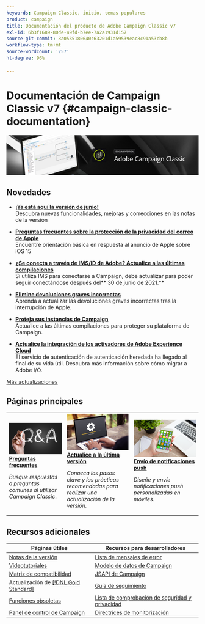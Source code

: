 ```yaml
---
keywords: Campaign Classic, inicio, temas populares
product: campaign
title: Documentación del producto de Adobe Campaign Classic v7
exl-id: 6b3f1689-80de-49fd-b7ee-7a2a1931d157
source-git-commit: 8a0535180640c63201d1a59539eac8c91a53cb8b
workflow-type: tm+mt
source-wordcount: '257'
ht-degree: 96%

---
```


# Documentación de Campaign Classic v7 {#campaign-classic-documentation}

![](platform/using/assets/do-not-localize/banner_acc_doc.jpg)

## Novedades

* **[¡Ya está aquí la versión de junio!](rn/using/latest-release.md)**<br/> Descubra nuevas funcionalidades, mejoras y correcciones en las notas de la versión

* **[Preguntas frecuentes sobre la protección de la privacidad del correo de Apple](https://experienceleague.adobe.com/docs/deliverability-learn/deliverability-best-practice-guide/technotes/apple-mail-privacy-faq.html?lang=es)**<br/> Encuentre orientación básica en respuesta al anuncio de Apple sobre iOS 15

* **[¿Se conecta a través de IMS/ID de Adobe? Actualice a las últimas compilaciones](technotes/ims-updates.md)**<br/> Si utiliza IMS para conectarse a Campaign, debe actualizar para poder seguir conectándose después del** 30 de junio de 2021.**

* **[Elimine devoluciones graves incorrectas](delivery/using/update-bounce-qualification.md)**<br/> Aprenda a actualizar las devoluciones graves incorrectas tras la interrupción de Apple.

* **[Proteja sus instancias de Campaign](technotes/acc-config-updates.md)**<br/> Actualice a las últimas compilaciones para proteger su plataforma de Campaign.

* **[Actualice la integración de los activadores de Adobe Experience Cloud](integrations/using/configuring-adobe-io.md)**<br/> El servicio de autenticación de autenticación heredada ha llegado al final de su vida útil. Descubra más información sobre cómo migrar a Adobe I/O.

[Más actualizaciones](/help/rn/using/documentation-updates.md)

## Páginas principales

<table style="table-layout:fixed">
<tr>
  <td>
    <a href="platform/using/common-questions.md">
      <img alt="Preguntas frecuentes" src="platform/using/assets/FAQ.png"/>
    </a>
    <div>
      <a href="platform/using/common-questions.md">
    <strong>Preguntas frecuentes</strong>
    </a>
    </div>
    <p>
    <em>Busque respuestas a preguntas comunes al utilizar Campaign Classic</em>.
    <p>
  </td>
   <td>
    <a href="production/using/build-upgrade.md">
      <img alt="Generar actualización" src="platform/using/assets/upgrade.png" />
    </a>
    <div>
      <a href="production/using/build-upgrade.md">
    <strong>Actualice a la última versión</strong>
    </a>
    </div>
    <p>
    <em>Conozca los pasos clave y las prácticas recomendadas para realizar una actualización de la versión.</em>
    <p>
  </td>
  <td>
    <a href="delivery/using/create-notifications-ios.md">
       <img alt="Notificaciones push" src="platform/using/assets/push.png" />
    </a>
    <div>
       <a href="delivery/using/create-notifications-ios.md">
    <strong>Envío de notificaciones push</strong>
    </a>
    </div>
    <p>
    <em>Diseñe y envíe notificaciones push personalizadas en móviles.</em>
    <p>
  </td>
</tr>
</table>

## Recursos adicionales

| Páginas útiles | Recursos para desarrolladores |
|---|---|
| [Notas de la versión](/help/rn/using/latest-release.md) | [Lista de mensajes de error](https://experienceleague.adobe.com/developer/campaign-errors/error_codes.html) |
| [Videotutoriales](https://experienceleague.adobe.com/docs/campaign-classic-learn/tutorials/overview.html?lang=es) | [Modelo de datos de Campaign](configuration/using/about-data-model.md) |
| [Matriz de compatibilidad](rn/using/compatibility-matrix.md) | [JSAPI de Campaign](https://docs.adobe.com/content/help/en/campaign-classic/technicalresources/api/p-1.html) |
| Actualización de [[!DNL Gold Standard] ](rn/using/gs-overview.md) | [Guía de seguimiento](https://helpx.adobe.com/es/campaign/kb/acc-tracking.html) |
| [Funciones obsoletas](rn/using/deprecated-features.md) | [Lista de comprobación de seguridad y privacidad](https://helpx.adobe.com/es/campaign/kb/acc-security.html) |
| [Panel de control de Campaign](https://experienceleague.adobe.com/docs/control-panel/using/control-panel-home.html?lang=es) | [Directrices de monitorización](production/using/monitoring-guidelines.md) |
